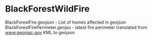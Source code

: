 BlackForestWildFire
===================

BlackForestFire.geojson - List of homes affected in geojson
BlackForestFirePerimeter.geojso - latest fire perimeter translated from www.geomac.gov KML to geojson
